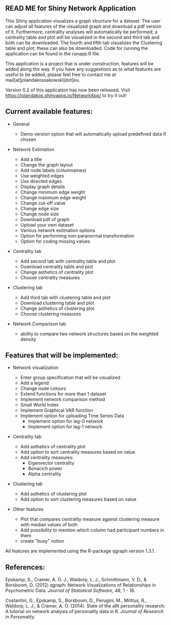 ## READ ME for Shiny Network Application

This Shiny application visualizes a graph structure for a dataset. The user can adjust all features of the visualized graph and download a pdf version of it. Furthermore, centrality analyses will automatically be performed; a centrality table and plot will be visualized in the second and third tab and both can be downloaded. The fourth and fifth tab visualizes the Clustering table and plot; these can also be downloaded. Code for running the application can be found in the runapp.R file.

This application is a project that is under construction, features will be added along the way. If you have any suggestions as to what features are useful to be added, please feel free to contact me at mail[at]jolandakossakowski[dot]eu.

Version 0.2 of this application has now been released. Visit https://jolandakos.shinyapps.io/NetworkApp/ to try it out!

## Current available features:

* General
  * Demo version option that will automatically upload predefined data if chosen
  
* Network Estimation
  * Add a title
  * Change the graph layout
  * Add node labels (columnames)
  * Use weighted edges
  * Use directed edges
  * Display graph details
  * Change minimum edge weight
  * Change maximum edge weight
  * Change cut-off value
  * Change edge size
  * Change node size
  * Download pdf of graph
  * Upload your own dataset
  * Various network estimation options
  * Option for performing non-paranormal transformation
  * Option for coding missing values
  
* Centrality tab
  * Add second tab with centrality table and plot
  * Download centrality table and plot
  * Change asthetics of centrality plot
  * Choose centrality measures 
  
* Clustering tab
  * Add third tab with clustering table and plot
  * Download clustering table and plot
  * Change asthetics of clustering plot
  * Choose clustering measures 

* Network Comparison tab
  * ability to compare two network structures based on the weighted density

## Features that will be implemented:

* Network visualization
  * Enter group specification that will be visualized
  * Add a legend
  * Change node colours
  * Extend functions for more than 1 dataset
  * Implement network comparison method
  * Small World Index
  * Implement Graphical VAR function
  * Implement option for uploading Time Series Data
    * Implement option for lag-0 network
    * Implement option for lag-1 network

* Centrality tab
  * Add asthetics of centrality plot
  * Add option to sort centrality measures based on value
  * Add centrality measures:
    * Eigenvector centrality
    * Bonacich power
    * Alpha centrality
  
* Clustering tab
  * Add asthetics of clustering plot
  * Add option to sort clustering measures based on value
  
* Other features
  * Plot that compares centrality measure against clustering measure with median values of both
  * Add possibility to mention which column had participant numbers in them
  * create "busy" notion 
 
All features are implemented using the R-package qgraph version 1.3.1.

## References:

Epskamp, S., Cramer, A. O. J., Waldorp, L. J., Schmittmann, V. D., & Borsboom, D. (2012) qgraph: Network Visualizations of Relationships in Psychometric Data. *Journal of Statistical Software, 48*, 1 - 18.


Costantini, G., Epskamp, S., Borsboom, D., Perugini, M., Mõttus, R., Waldorp, L. J., & Cramer, A. O. (2014). State of the aRt personality research: A tutorial on network analysis of personality data in R. *Journal of Research in Personality*.
